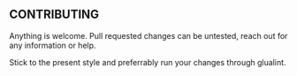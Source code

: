 ## CONTRIBUTING
Anything is welcome. Pull requested changes can be untested, reach out for any information or help.

Stick to the present style and preferrably run your changes through glualint.
